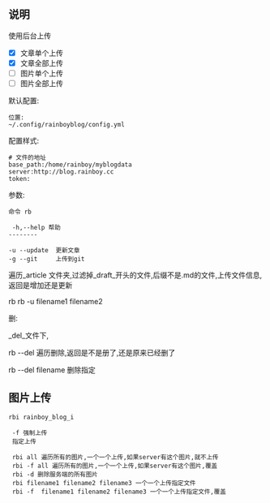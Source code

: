 ## 说明

使用后台上传

 - [x] 文章单个上传
 - [x] 文章全部上传
 - [ ] 图片单个上传
 - [ ] 图片全部上传

默认配置:

```
位置:
~/.config/rainboyblog/config.yml
```

配置样式:

```
# 文件的地址
base_path:/home/rainboy/myblogdata
server:http://blog.rainboy.cc
token:
```

参数:


```
命令 rb

 -h,--help 帮助
--------

-u --update  更新文章
-g --git     上传到git
```

遍历_article 文件夹,过滤掉_draft_开头的文件,后缀不是.md的文件,上传文件信息,返回是增加还是更新

rb
rb -u filename1 filename2

删:

_del_文件下,

rb --del 遍历删除,返回是不是册了,还是原来已经删了

rb --del filename 删除指定

## 图片上传


```
rbi rainboy_blog_i

 -f 强制上传
 指定上传

 rbi all 遍历所有的图片,一个一个上传,如果server有这个图片,就不上传
 rbi -f all 遍历所有的图片,一个一个上传,如果server有这个图片,覆盖
 rbi -d 删除服务端的所有图片
 rbi filename1 filename2 filename3 一个一个上传指定文件
 rbi -f  filename1 filename2 filename3 一个一个上传指定文件,覆盖
```
